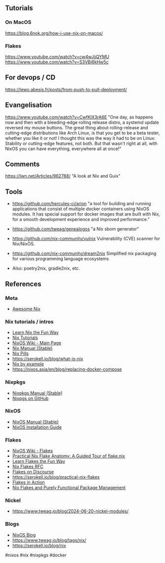 ## Tutorials

### On MacOS

https://blog.6nok.org/how-i-use-nix-on-macos/

### Flakes

https://www.youtube.com/watch?v=cw4wJjjQYMU
https://www.youtube.com/watch?v=S3VBi6kHw5c

## For devops / CD

https://lewo.abesis.fr/posts/from-push-to-pull-deployment/

## Evangelisation

https://www.youtube.com/watch?v=CwfKlX3rA6E "One day, as happens now and then with a bleeding-edge rolling release distro, a systemd update reversed my mouse buttons. The great thing about rolling-release and cutting-edge distributions like Arch Linux, is that you get to be a beta tester, whether you like it or not! I thought this was the way it had to be on Linux: Stability or cutting-edge features, not both. But that wasn't right at all, with NixOS you can have everything, everywhere all at once!"

## Comments

https://lwn.net/Articles/962788/ "A look at Nix and Guix"

## Tools

- https://github.com/hercules-ci/arion "a tool for building and running applications that consist of multiple docker containers using NixOS modules. It has special support for docker images that are built with Nix, for a smooth development experience and improved performance."

- https://github.com/tweag/genealogos "a Nix sbom generator"

- https://github.com/nix-community/vulnix Vulnerability (CVE) scanner for Nix/NixOS.

- https://github.com/nix-community/dream2nix Simplified nix packaging for various programming language ecosystems
- Also: poetry2nix, gradle2nix, etc.

## References

### Meta

- [Awesome Nix](https://github.com/nix-community/awesome-nix)

### Nix  tutorials / intros

- [Learn Nix the Fun Way](https://fzakaria.com/2024/07/05/learn-nix-the-fun-way.html)
- [Nix Tutorials](https://nix.dev/tutorials/#tutorials)
- [NixOS Wiki - Main Page](https://nixos.wiki/wiki/Main_Page)
- [Nix Manual (Stable)](https://nixos.org/manual/nix/stable/)
- [Nix Pills](https://nixos.org/guides/nix-pills/)
- https://serokell.io/blog/what-is-nix
- [Nix by example](https://mimoo.github.io/nixbyexample/)
- https://nixos.asia/en/blog/replacing-docker-compose

### Nixpkgs

- [Nixpkgs Manual (Stable)](https://nixos.org/manual/nixpkgs/stable/)
- [Nixpgs on GitHub](https://github.com/NixOS/nixpkgs)

### NixOS

- [NixOS Manual (Stable)](https://nixos.org/manual/nixos/stable/)
- [NixOS Installation Guide](https://nixos.org/manual/nixos/stable/#sec-installation)

### Flakes

- [NixOS Wiki - Flakes](https://nixos.wiki/wiki/Flakes)
- [Practical Nix Flake Anatomy: A Guided Tour of flake.nix](https://vtimofeenko.com/posts/practical-nix-flake-anatomy-a-guided-tour-of-flake.nix/)
- [Learn Flakes the Fun Way](https://lyte.dev/blog/learn-flakes-the-fun-way/)
- [Nix Flakes RFC](https://github.com/NixOS/rfcs/pull/49)
- [Flakes on Discourse](https://discourse.nixos.org/t/nix-flakes-impressions-feedback/6521)
- https://serokell.io/blog/practical-nix-flakes
- [Flakes in Action](https://www.tweag.io/blog/2020-05-25-flakes/)
- [Nix Flakes and Purely Functional Package Management](https://serokell.io/blog/nix-flakes)

### Nickel

- https://www.tweag.io/blog/2024-06-20-nickel-modules/

### Blogs

- [NixOS Blog](https://nixos.org/blog.html)
- https://www.tweag.io/blog/tags/nix/
- https://serokell.io/blog/nix

<!-- Keywords -->
#nixos #nix #nixpkgs #docker
<!-- /Keywords -->
